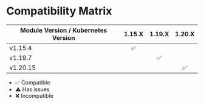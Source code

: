 # Compatibility Matrix

| Module Version / Kubernetes Version       | 1.15.X             | 1.19.X             | 1.20.X             |
|-------------------------------------------|:------------------:|:------------------:|:------------------:|
| v1.15.4                                   | :white_check_mark: |                    |                    |
| v1.19.7                                   |                    | :white_check_mark: |                    |
| v1.20.15                                  |                    |                    | :white_check_mark: |

- :white_check_mark: Compatible
- :warning: Has issues
- :x: Incompatible
